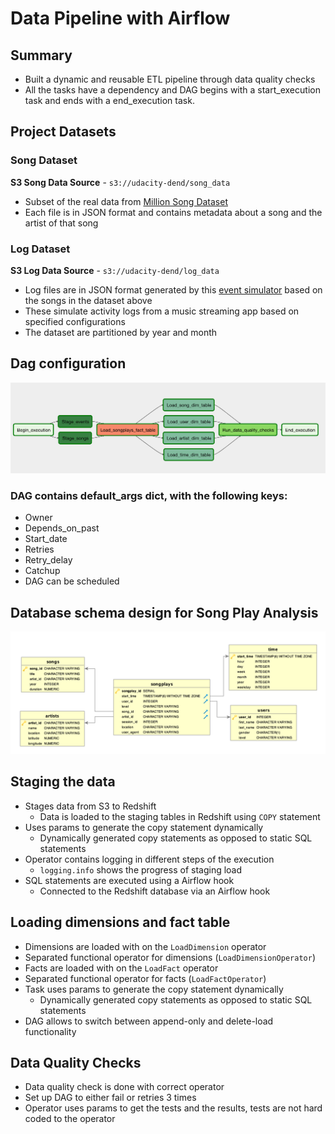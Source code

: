 # Data Pipeline with Airflow

## Summary
- Built a dynamic and reusable ETL pipeline through data quality checks
- All the tasks have a dependency and DAG begins with a start_execution task and ends with a end_execution task.

## Project Datasets
### Song Dataset
**S3 Song Data Source** - `s3://udacity-dend/song_data`
- Subset of the real data from [Million Song Dataset](http://millionsongdataset.com/)
- Each file is in JSON format and contains metadata about a song and the artist of that song

### Log Dataset
**S3 Log Data Source** - `s3://udacity-dend/log_data`
- Log files are in JSON format generated by this [event simulator](https://github.com/Interana/eventsim) based on the songs in the dataset above
- These simulate activity logs from a music streaming app based on specified configurations
- The dataset are partitioned by year and month

## Dag configuration
![](songplay-dag.png)

### DAG contains default_args dict, with the following keys:
- Owner
- Depends_on_past
- Start_date
- Retries
- Retry_delay
- Catchup
- DAG can be scheduled

## Database schema design for Song Play Analysis
![](https://github.com/gyhou/millionsongs/blob/v1.0/Song_ERD.png?raw=true)

## Staging the data
- Stages data from S3 to Redshift
  - Data is loaded to the staging tables in Redshift using `COPY` statement
- Uses params to generate the copy statement dynamically
  - Dynamically generated copy statements as opposed to static SQL statements
- Operator contains logging in different steps of the execution
  - `logging.info` shows the progress of staging load
- SQL statements are executed using a Airflow hook
  - Connected to the Redshift database via an Airflow hook

## Loading dimensions and fact table
- Dimensions are loaded with on the `LoadDimension` operator
 - Separated functional operator for dimensions (`LoadDimensionOperator`)
- Facts are loaded with on the `LoadFact` operator
 - Separated functional operator for facts (`LoadFactOperator`)
- Task uses params to generate the copy statement dynamically
  - Dynamically generated copy statements as opposed to static SQL statements
- DAG allows to switch between append-only and delete-load functionality

## Data Quality Checks
- Data quality check is done with correct operator
- Set up DAG to either fail or retries 3 times
- Operator uses params to get the tests and the results, tests are not hard coded to the operator
